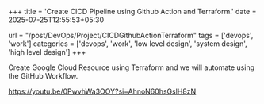 +++
title = 'Create CICD Pipeline using Github Action and Terraform.'
date = 2025-07-25T12:55:53+05:30

url = "/post/DevOps/Project/CICDGithubActionTerraform"
tags = ['devops', 'work']
categories = ['devops', 'work', 'low level design', 'system design', 'high level design']
+++

Create Google Cloud Resource using Terraform and we will automate using the GitHub Workflow.

https://youtu.be/0PwvhWa3OOY?si=AhnoN60hsGslH8zN

